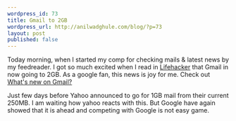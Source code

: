 ```yaml
--- 
wordpress_id: 73
title: Gmail to 2GB
wordpress_url: http://anilwadghule.com/blog/?p=73
layout: post
published: false
---
```

Today morning, when I started my comp for checking mails &amp;  latest news by my feedreader. I got so much excited when I read in <a href="http://www.lifehacker.com/software/email-apps/gmail-to-2gb-037891.php" title="Lifehacker" target="_blank">Lifehacker</a> that Gmail in now going to 2GB. As a google fan, this news is joy for me. Check out <a href="http://www.google.com/gmail/help/whatsnew.html" title="Gmail" target="_blank">What's new on Gmail?</a> <p>Just few days before Yahoo announced to go for 1GB mail from their current 250MB. I am waiting how yahoo reacts with this. But Google have again showed that it is ahead and competing with Google is not easy game.</p>
